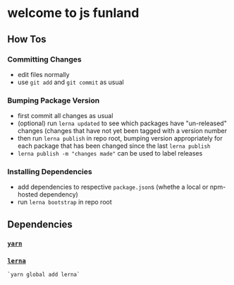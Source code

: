 # welcome to js funland

## How Tos

### Committing Changes
- edit files normally
- use `git add` and `git commit` as usual

### Bumping Package Version
- first commit all changes as usual
- (optional) run `lerna updated` to see which packages have "un-released" changes (changes that have not yet been tagged with a version number
- then run `lerna publish` in repo root, bumping version appropriately for each package that has been changed since the last `lerna publish`
- `lerna publish -m "changes made"` can be used to label releases

### Installing Dependencies
- add dependencies to respective `package.json`s (whethe a local or npm-hosted dependency)
- run `lerna bootstrap` in repo root



## Dependencies

### [`yarn`](https://yarnpkg.com/lang/en/docs/install/)

### [`lerna`](https://github.com/lerna/lerna)
    `yarn global add lerna`

